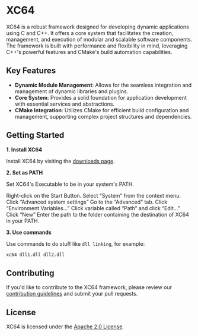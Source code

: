 # XC64

XC64 is a robust framework designed for developing dynamic applications using C and C++. It offers a core system that facilitates the creation, management, and execution of modular and scalable software components. The framework is built with performance and flexibility in mind, leveraging C++'s powerful features and CMake's build automation capabilities.

## Key Features

- **Dynamic Module Management**: Allows for the seamless integration and management of dynamic libraries and plugins.
- **Core System**: Provides a solid foundation for application development with essential services and abstractions.
- **CMake Integration**: Utilizes CMake for efficient build configuration and management, supporting complex project structures and dependencies.

## Getting Started

**1. Install XC64**

Install XC64 by visiting the [downloads page](https://xc64project.vercel.app/downloads).

**2. Set as PATH**

Set XC64's Executable to be in your system's PATH.

Right-click on the Start Button.
Select “System” from the context menu.
Click “Advanced system settings”
Go to the “Advanced” tab.
Click “Environment Variables…”
Click variable called “Path” and click “Edit…”
Click “New”
Enter the path to the folder containing the destination of XC64 in your PATH.

**3. Use commands**

Use commands to do stuff like `dll linking`, for example:
```bash
xc64 dll1.dll dll2.dll
```

## Contributing

If you'd like to contribute to the XC64 framework, please review our [contribution guidelines](CONTRIBUTING.md) and submit your pull requests.

## License

XC64 is licensed under the [Apache 2.0 License](LICENSE).

